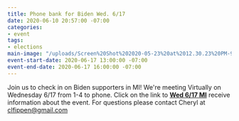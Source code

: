 ```yaml
---
title: Phone bank for Biden Wed. 6/17
date: 2020-06-10 20:57:00 -07:00
categories:
- event
tags:
- elections
main-image: "/uploads/Screen%20Shot%202020-05-23%20at%2012.30.23%20PM-938222.png"
event-start-date: 2020-06-17 13:00:00 -07:00
event-end-date: 2020-06-17 16:00:00 -07:00
---
```


Join us to check in on Biden supporters in MI! 
We're meeting Virtually on Wednesday 6/17 from 1-4 to phone.  Click on the link to [**Wed 6/17 MI**](https://docs.google.com/forms/d/e/1FAIpQLSdu8vduLhsProBd7fnpQQvmX2jXR3wX8fHwe7dR1_uYccZGCQ/viewform) receive information about the event. For questions please contact Cheryl at clfippen@gmail.com
